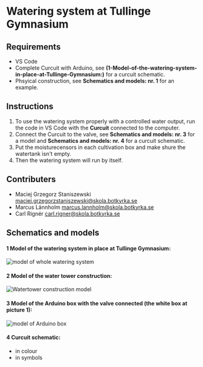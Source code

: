 # Watering system at Tullinge Gymnasium

## Requirements
* VS Code
* Complete Curcuit with Arduino, see **(1-Model-of-the-watering-system-in-place-at-Tullinge-Gymnasium:)** for a curcuit schematic.
* Phsyical construction, see **Schematics and models: nr. 1** for an example.

## Instructions
1. To use the watering system properly with a controlled water output, run the code in VS Code with the **Curcuit** connected to the computer.
2. Connect the Curcuit to the valve, see **Schematics and models: nr. 3** for a model and **Schematics and models: nr. 4** for a curcuit schematic.
3. Put the moisturecensors in each cultivation box and make shure the watertank isn't empty.
4. Then the watering system will run by itself.

## Contributers
* Maciej Grzegorz Staniszewski maciej.grzegorzstaniszewski@skola.botkyrka.se
* Marcus Lännholm marcus.lannholm@skola.botkyrka.se
* Carl Rignér carl.rigner@skola.botkyrka.se

## Schematics and models
#### 1 Model of the watering system in place at Tullinge Gymnasium:
![model of whole watering system](https://user-images.githubusercontent.com/62376944/80419396-5eeb9680-88d9-11ea-9179-14effc18067e.jpg)

#### 2 Model of the water tower construction:
![Watertower construction model](https://user-images.githubusercontent.com/62376944/80419428-6e6adf80-88d9-11ea-9922-7097ab1123a0.jpg)

#### 3 Model of the Arduino box with the valve connected (the white box at picture 1):
![model of Arduino box](https://user-images.githubusercontent.com/62376944/80419444-7296fd00-88d9-11ea-8463-93f0dcd7e3cb.jpg)

#### 4 Curcuit schematic:
- in colour
- in symbols
